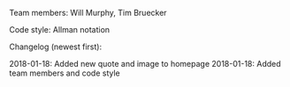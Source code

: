 Team members: Will Murphy, Tim Bruecker

Code style: Allman notation

Changelog (newest first):

2018-01-18: Added new quote and image to homepage
2018-01-18: Added team members and code style 

